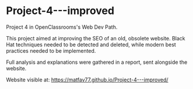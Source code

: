 # Project-4---improved

Project 4 in OpenClassrooms's Web Dev Path.

This project aimed at improving the SEO of an old, obsolete website. Black Hat techniques needed to be detected and deleted, while modern best practices needed to be implemented.

Full analysis and explanations were gathered in a report, sent alongside the website.

Website visible at: https://matfav77.github.io/Project-4---improved/
